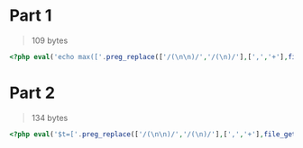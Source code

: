 # Part 1

> 109 bytes

```php
<?php eval('echo max(['.preg_replace(['/(\n\n)/','/(\n)/'],[',','+'],file_get_contents('input.txt')).'0]);');
```

# Part 2

> 134 bytes

```php
<?php eval('$t=['.preg_replace(['/(\n\n)/','/(\n)/'],[',','+'],file_get_contents('input.txt')).'0];');rsort($t);echo$t[0]+$t[1]+$t[2];
```
